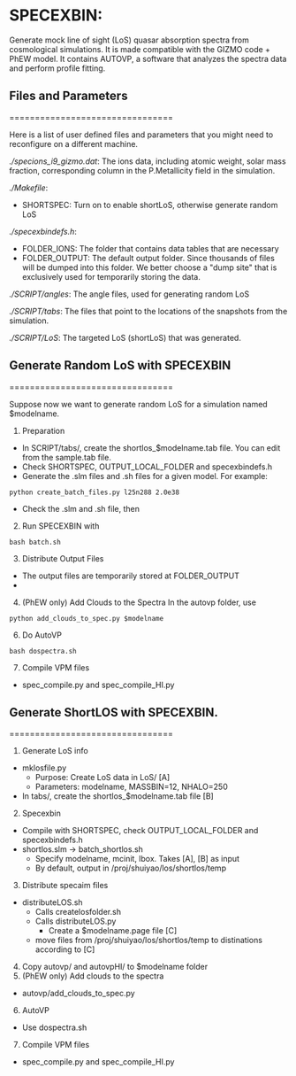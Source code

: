 # SPECEXBIN:

Generate mock line of sight (LoS) quasar absorption spectra from cosmological simulations. It is made compatible with the GIZMO code + PhEW model. It contains AUTOVP, a software that analyzes the spectra data and perform profile fitting.

## Files and Parameters
================================

Here is a list of user defined files and parameters that you might need to reconfigure on a different machine.

_./specions_i9_gizmo.dat_: The ions data, including atomic weight, solar mass fraction, corresponding column in the P.Metallicity field in the simulation.

_./Makefile_:
  - SHORTSPEC: Turn on to enable shortLoS, otherwise generate random LoS

_./specexbindefs.h_:
  - FOLDER_IONS: The folder that contains data tables that are necessary
  - FOLDER_OUTPUT: The default output folder. Since thousands of files will be dumped into this folder. We better choose a "dump site" that is exclusively used for temporarily storing the data.

_./SCRIPT/angles_: The angle files, used for generating random LoS

_./SCRIPT/tabs_: The files that point to the locations of the snapshots from the simulation.

_./SCRIPT/LoS_: The targeted LoS (shortLoS) that was generated.

## Generate Random LoS with SPECEXBIN
================================

Suppose now we want to generate random LoS for a simulation named $modelname.

1. Preparation
  - In SCRIPT/tabs/, create the shortlos_$modelname.tab file. You can edit from the sample.tab file.
  - Check SHORTSPEC, OUTPUT_LOCAL_FOLDER and specexbindefs.h
  - Generate the .slm files and .sh files for a given model. For example:
  ```
  python create_batch_files.py l25n288 2.0e38
  ```
  - Check the .slm and .sh file, then

2. Run SPECEXBIN with
```
bash batch.sh
```
3. Distribute Output Files
  - The output files are temporarily stored at FOLDER_OUTPUT
  - 

4. (PhEW only) Add Clouds to the Spectra
In the autovp folder, use
```
python add_clouds_to_spec.py $modelname
```

6. Do AutoVP
```
bash dospectra.sh
```

7. Compile VPM files
  - spec_compile.py and spec_compile_HI.py

## Generate ShortLOS with SPECEXBIN.

================================
1. Generate LoS info
  - mklosfile.py
    - Purpose: Create LoS data in LoS/ [A]
    - Parameters: modelname, MASSBIN=12, NHALO=250
  - In tabs/, create the shortlos_$modelname.tab file [B]
2. Specexbin
  - Compile with SHORTSPEC, check OUTPUT_LOCAL_FOLDER and specexbindefs.h
  - shortlos.slm -> batch_shortlos.sh
    - Specify modelname, mcinit, lbox. Takes [A], [B] as input
    - By default, output in /proj/shuiyao/los/shortlos/temp
3. Distribute specaim files
  - distributeLOS.sh
    - Calls createlosfolder.sh
    - Calls distributeLOS.py
      - Create a $modelname.page file [C]
    - move files from /proj/shuiyao/los/shortlos/temp to distinations according to [C]
4. Copy autovp/ and autovpHI/ to $modelname folder
5. (PhEW only) Add clouds to the spectra
  - autovp/add_clouds_to_spec.py
6. AutoVP
  - Use dospectra.sh
7. Compile VPM files
  - spec_compile.py and spec_compile_HI.py
